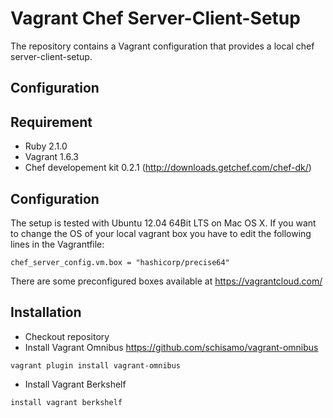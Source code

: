 # Vagrant Chef Server-Client-Setup

The repository contains a Vagrant configuration that provides a local chef server-client-setup.

## Configuration


## Requirement

* Ruby 2.1.0
* Vagrant 1.6.3
* Chef developement kit 0.2.1 (http://downloads.getchef.com/chef-dk/)


## Configuration

The setup is tested with Ubuntu 12.04 64Bit LTS on Mac OS X.
If you want to change the OS of your local vagrant box you have to edit the following lines in the Vagrantfile:
```
chef_server_config.vm.box = "hashicorp/precise64"
```

There are some preconfigured boxes available at https://vagrantcloud.com/

## Installation

* Checkout repository
* Install Vagrant Omnibus https://github.com/schisamo/vagrant-omnibus
```
vagrant plugin install vagrant-omnibus
```
* Install Vagrant Berkshelf
```
install vagrant berkshelf
```